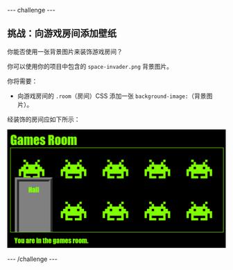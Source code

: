 --- challenge ---
## 挑战：向游戏房间添加壁纸

你能否使用一张背景图片来装饰游戏房间？

你可以使用你的项目中包含的 `space-invader.png` 背景图片。 

你将需要：

+ 向游戏房间的 `.room`（房间）CSS 添加一张 `background-image:`（背景图片）。 

经装饰的房间应如下所示：

![screenshot](images/rooms-games-finished.png)	




--- /challenge ---